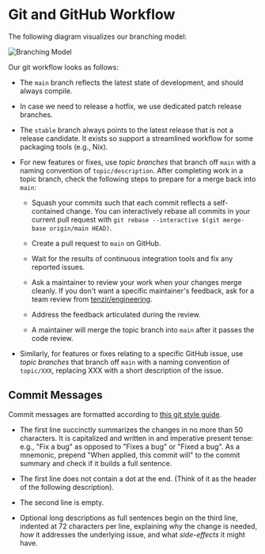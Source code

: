 # Git and GitHub Workflow

The following diagram visualizes our branching model:

![Branching Model](https://user-images.githubusercontent.com/53797/156560785-c7279447-63eb-4428-9a11-9c90cc03acc8.png)

Our git workflow looks as follows:

- The `main` branch reflects the latest state of development, and should
  always compile.

- In case we need to release a hotfix, we use dedicated patch release branches.

- The `stable` branch always points to the latest release that is not a release
  candidate. It exists so support a streamlined workflow for some packaging
  tools (e.g., Nix).

- For new features or fixes, use *topic branches* that branch off `main` with
  a naming convention of `topic/description`. After completing work in a topic
  branch, check the following steps to prepare for a merge back into `main`:

  - Squash your commits such that each commit reflects a self-contained change.
    You can interactively rebase all commits in your current pull request with
    `git rebase --interactive $(git merge-base origin/main HEAD)`.

  - Create a pull request to `main` on GitHub.

  - Wait for the results of continuous integration tools and fix any reported
    issues.

  - Ask a maintainer to review your work when your changes merge cleanly. If
    you don't want a specific maintainer's feedback, ask for a team review from
    [tenzir/engineering](https://github.com/orgs/tenzir/teams/engineering).

  - Address the feedback articulated during the review.

  - A maintainer will merge the topic branch into `main` after it passes the
    code review.

- Similarly, for features or fixes relating to a specific GitHub issue, use
  *topic branches* that branch off `main` with a naming convention of
  `topic/XXX`, replacing XXX with a short description of the issue.

## Commit Messages

Commit messages are formatted according to [this git style
guide](https://github.com/agis/git-style-guide).

- The first line succinctly summarizes the changes in no more than 50
  characters. It is capitalized and written in and imperative present tense:
  e.g., "Fix a bug" as opposed to "Fixes a bug" or "Fixed a bug". As a
  mnemonic, prepend "When applied, this commit will" to the commit summary and
  check if it builds a full sentence.

- The first line does not contain a dot at the end. (Think of it as the header
  of the following description).

- The second line is empty.

- Optional long descriptions as full sentences begin on the third line,
  indented at 72 characters per line, explaining *why* the change is needed,
  *how* it addresses the underlying issue, and what *side-effects* it might
  have.
